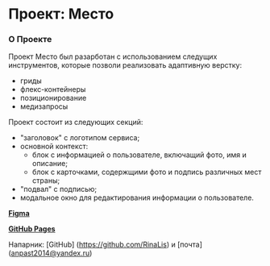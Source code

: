 # Проект: Место

### О Проекте

Проект Место был разарботан с использованием следущих инструментов, которые позволи реализовать адаптивную верстку:
- гриды
- флекс-контейнеры
- позиционирование
- медизапросы

Проект состоит из следующих секций:
- "заголовок" с логотипом сервиса;
- основной контекст:
  - блок с информацией о пользователе, включащий фото, имя и описание;
  - блок с карточками, содержщими фото и подпись различных мест страны;
- "подвал" с подписью;
- модальное окно для редактирования информации о пользователе. 

[**Figma**](https://www.figma.com/file/2cn9N9jSkmxD84oJik7xL7/JavaScript.-Sprint-4?node-id=0%3A1)

[**GitHub Pages**](https://anna-vetyugova.github.io/mesto-project/)

Напарник: [GitHub] (https://github.com/RinaLis) и [почта] (anpast2014@yandex.ru)
